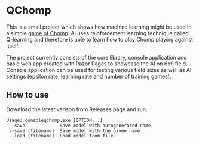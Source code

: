 # QChomp
This is a small project which shows how machine learning might be used in a simple [game of Chomp](https://en.wikipedia.org/wiki/Chomp).
AI uses reinforcement learning technique called Q-learning and therefore is able to learn how to play Chomp playing against itself.

The project currently consists of the core library, console application and basic web app created with Razor Pages to showcase the AI on 6x9 field.
Console application can be used for testing various field sizes as well as AI settings (epsilon rate, learning rate and number of training games).

## How to use
Download the latest verison from Releases page and run.
```
Usage: consoleqchomp.exe [OPTION...]
 --save             Save model with autogenerated name.
 --save [filename]  Save model with the given name.
 --load [filename]  Load model from file.
```